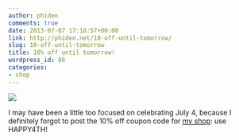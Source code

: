 ```yaml
---
author: phiden
comments: true
date: 2013-07-07 17:18:57+00:00
link: http://phiden.net/10-off-until-tomorrow/
slug: 10-off-until-tomorrow
title: 10% off until tomorrow!
wordpress_id: 86
categories:
- shop
---
```


![](http://phiden.net/wp-content/uploads/2013/07/IMG_6637.jpg)

I may have been a little too focused on celebrating July 4, because I definitely forgot to post the 10% off coupon code for [my shop](http://phiden.etsy.com): use HAPPY4TH!

